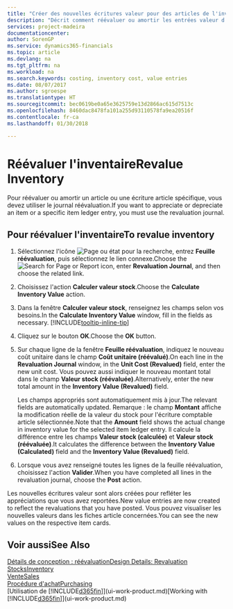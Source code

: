 ```yaml
---
title: "Créer des nouvelles écritures valeur pour des articles de l'inventaire Microsoft Docs"
description: "Décrit comment réévaluer ou amortir les entrées valeur d'un ou de plusieurs articles dans l'inventaire en reportant leur valeur actuelle calculée."
services: project-madeira
documentationcenter: 
author: SorenGP
ms.service: dynamics365-financials
ms.topic: article
ms.devlang: na
ms.tgt_pltfrm: na
ms.workload: na
ms.search.keywords: costing, inventory cost, value entries
ms.date: 08/07/2017
ms.author: sgroespe
ms.translationtype: HT
ms.sourcegitcommit: bec0619be0a65e3625759e13d2866ac615d7513c
ms.openlocfilehash: 8460dac8478fa101a255d93110578fa9ea20516f
ms.contentlocale: fr-ca
ms.lasthandoff: 01/30/2018

---
```

# <a name="revalue-inventory"></a><span data-ttu-id="43e0d-103">Réévaluer l'inventaire</span><span class="sxs-lookup"><span data-stu-id="43e0d-103">Revalue Inventory</span></span>
<span data-ttu-id="43e0d-104">Pour réévaluer ou amortir un article ou une écriture article spécifique, vous devez utiliser le journal réévaluation.</span><span class="sxs-lookup"><span data-stu-id="43e0d-104">If you want to appreciate or depreciate an item or a specific item ledger entry, you must use the revaluation journal.</span></span>

## <a name="to-revalue-inventory"></a><span data-ttu-id="43e0d-105">Pour réévaluer l'inventaire</span><span class="sxs-lookup"><span data-stu-id="43e0d-105">To revalue inventory</span></span>
1. <span data-ttu-id="43e0d-106">Sélectionnez l'icône ![Page ou état pour la recherche](media/ui-search/search_small.png "icône Page ou état pour la recherche"), entrez **Feuille réévaluation**, puis sélectionnez le lien connexe.</span><span class="sxs-lookup"><span data-stu-id="43e0d-106">Choose the ![Search for Page or Report](media/ui-search/search_small.png "Search for Page or Report icon") icon, enter **Revaluation Journal**, and then choose the related link.</span></span>
2. <span data-ttu-id="43e0d-107">Choisissez l'action **Calculer valeur stock**.</span><span class="sxs-lookup"><span data-stu-id="43e0d-107">Choose the **Calculate Inventory Value** action.</span></span>
3. <span data-ttu-id="43e0d-108">Dans la fenêtre **Calculer valeur stock**, renseignez les champs selon vos besoins.</span><span class="sxs-lookup"><span data-stu-id="43e0d-108">In the **Calculate Inventory Value** window, fill in the fields as necessary.</span></span> [!INCLUDE[tooltip-inline-tip](includes/tooltip-inline-tip_md.md)]
4. <span data-ttu-id="43e0d-109">Cliquez sur le bouton **OK**.</span><span class="sxs-lookup"><span data-stu-id="43e0d-109">Choose the **OK** button.</span></span>
5. <span data-ttu-id="43e0d-110">Sur chaque ligne de la fenêtre **Feuille réévaluation**, indiquez le nouveau coût unitaire dans le champ **Coût unitaire (réévalué)**.</span><span class="sxs-lookup"><span data-stu-id="43e0d-110">On each line in the **Revaluation Journal** window, in the **Unit Cost (Revalued)** field, enter the new unit cost.</span></span> <span data-ttu-id="43e0d-111">Vous pouvez aussi indiquer le nouveau montant total dans le champ **Valeur stock (réévaluée)**.</span><span class="sxs-lookup"><span data-stu-id="43e0d-111">Alternatively, enter the new total amount in the **Inventory Value (Revalued)** field.</span></span>

    <span data-ttu-id="43e0d-112">Les champs appropriés sont automatiquement mis à jour.</span><span class="sxs-lookup"><span data-stu-id="43e0d-112">The relevant fields are automatically updated.</span></span> <span data-ttu-id="43e0d-113">Remarque : le champ **Montant** affiche la modification réelle de la valeur du stock pour l'écriture comptable article sélectionnée.</span><span class="sxs-lookup"><span data-stu-id="43e0d-113">Note that the **Amount** field shows the actual change in inventory value for the selected item ledger entry.</span></span> <span data-ttu-id="43e0d-114">Il calcule la différence entre les champs **Valeur stock (calculée)** et **Valeur stock (réévaluée)**.</span><span class="sxs-lookup"><span data-stu-id="43e0d-114">It calculates the difference between the **Inventory Value (Calculated)** field and the **Inventory Value (Revalued)** field.</span></span>
6. <span data-ttu-id="43e0d-115">Lorsque vous avez renseigné toutes les lignes de la feuille réévaluation, choisissez l'action **Valider**.</span><span class="sxs-lookup"><span data-stu-id="43e0d-115">When you have completed all lines in the revaluation journal, choose the **Post** action.</span></span>

<span data-ttu-id="43e0d-116">Les nouvelles écritures valeur sont alors créées pour refléter les appréciations que vous avez reportées.</span><span class="sxs-lookup"><span data-stu-id="43e0d-116">New value entries are now created to reflect the revaluations that you have posted.</span></span> <span data-ttu-id="43e0d-117">Vous pouvez visualiser les nouvelles valeurs dans les fiches article concernées.</span><span class="sxs-lookup"><span data-stu-id="43e0d-117">You can see the new values on the respective item cards.</span></span>

## <a name="see-also"></a><span data-ttu-id="43e0d-118">Voir aussi</span><span class="sxs-lookup"><span data-stu-id="43e0d-118">See Also</span></span>
[<span data-ttu-id="43e0d-119">Détails de conception : réévaluation</span><span class="sxs-lookup"><span data-stu-id="43e0d-119">Design Details: Revaluation</span></span>](design-details-revaluation.md)  
[<span data-ttu-id="43e0d-120">Stocks</span><span class="sxs-lookup"><span data-stu-id="43e0d-120">Inventory</span></span>](inventory-manage-inventory.md)  
[<span data-ttu-id="43e0d-121">Vente</span><span class="sxs-lookup"><span data-stu-id="43e0d-121">Sales</span></span>](sales-manage-sales.md)  
[<span data-ttu-id="43e0d-122">Procédure d'achat</span><span class="sxs-lookup"><span data-stu-id="43e0d-122">Purchasing</span></span>](purchasing-manage-purchasing.md)  
<span data-ttu-id="43e0d-123">[Utilisation de [!INCLUDE[d365fin](includes/d365fin_md.md)]](ui-work-product.md)</span><span class="sxs-lookup"><span data-stu-id="43e0d-123">[Working with [!INCLUDE[d365fin](includes/d365fin_md.md)]](ui-work-product.md)</span></span>

